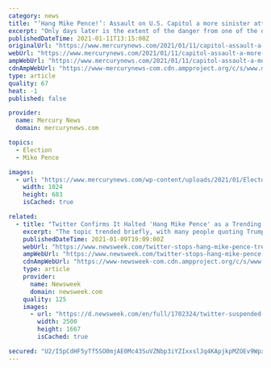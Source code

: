 ```yaml
---
category: news
title: "‘Hang Mike Pence!’: Assault on U.S. Capitol a more sinister attack than first appeared"
excerpt: "Only days later is the extent of the danger from one of the darkest episodes in American democracy coming into focus."
publishedDateTime: 2021-01-11T13:15:00Z
originalUrl: "https://www.mercurynews.com/2021/01/11/capitol-assault-a-more-sinister-attack-than-first-appeared/"
webUrl: "https://www.mercurynews.com/2021/01/11/capitol-assault-a-more-sinister-attack-than-first-appeared/"
ampWebUrl: "https://www.mercurynews.com/2021/01/11/capitol-assault-a-more-sinister-attack-than-first-appeared/amp/"
cdnAmpWebUrl: "https://www-mercurynews-com.cdn.ampproject.org/c/s/www.mercurynews.com/2021/01/11/capitol-assault-a-more-sinister-attack-than-first-appeared/amp/"
type: article
quality: 67
heat: -1
published: false

provider:
  name: Mercury News
  domain: mercurynews.com

topics:
  - Election
  - Mike Pence

images:
  - url: "https://www.mercurynews.com/wp-content/uploads/2021/01/Electoral_College_Photo_Gallery_67876-4.jpg?w=1024&h=683"
    width: 1024
    height: 683
    isCached: true

related:
  - title: "Twitter Confirms It Halted 'Hang Mike Pence' as a Trending Topic"
    excerpt: "The topic trended briefly, with many people quoting Trump supporters who invaded the Capitol Wednesday chanting the phrase, as a noose awaited outside."
    publishedDateTime: 2021-01-09T19:09:00Z
    webUrl: "https://www.newsweek.com/twitter-stops-hang-mike-pence-trending-1560253"
    ampWebUrl: "https://www.newsweek.com/twitter-stops-hang-mike-pence-trending-1560253?amp=1"
    cdnAmpWebUrl: "https://www-newsweek-com.cdn.ampproject.org/c/s/www.newsweek.com/twitter-stops-hang-mike-pence-trending-1560253?amp=1"
    type: article
    provider:
      name: Newsweek
      domain: newsweek.com
    quality: 125
    images:
      - url: "https://d.newsweek.com/en/full/1702324/twitter-suspended-trump-trending-topic-pence.jpg"
        width: 2500
        height: 1667
        isCached: true

secured: "U2/I5pCdHF5yTf5SO0mjAE0Mc43SuVZNbp3iYZIxxslJq4KApjkpMZOEv9Wpxrq2H5qtqpZqdfMaVzSCnSCPw/P4Ixqs3fEJ+r2lG+qSo8TA6GVXqqnVEH0hajGkcDIhrb+aPH8JaNuxnMm6KAHzwXHBHCnlg9uSQen5mkHHct/tJHD/8g6kaL6lALB13mqyTD/gPpWeKXIsaFUVY8zBwNoUAe/w+7r2QB8yb9ELmkYR2o+5o55f1amWp1mLW4OlnCss+pcfOSRLQZyZOXGIG2w63MwU/wFC4YyR6VijeFEQ6w89VLnHijwdcmeMhDJ2TSi9MROZXTG2bYwvyXOPSsAMjvAamVDm2jrT0WYqxWs=;/Tf3+tEUtAz42XSz2NmK7w=="
---
```


